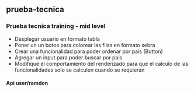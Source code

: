## prueba-tecnica
### Prueba tecnica training - mid level

* Desplegar usuario en formato tabla
* Poner un un botos para colorear las filas en formato sebra
* Crear una funcionalidad para poder ordenar por pais (Button)
* Agregar un input para poder buscar por pais 
* Modifique el comportamiento del renderizado para que el calculo de las funcionalidades solo se calculen cuando se requieran


#### Api user/ramdon
